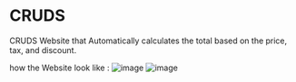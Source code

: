# CRUDS
 CRUDS Website that Automatically calculates the total based on the price, tax, and discount.

 how the Website look like : 
 ![image](https://github.com/user-attachments/assets/c65b846e-e3aa-4c81-9334-c54dac76cd69)
 ![image](https://github.com/user-attachments/assets/01071251-c656-4470-ba83-d580aef9129e)


